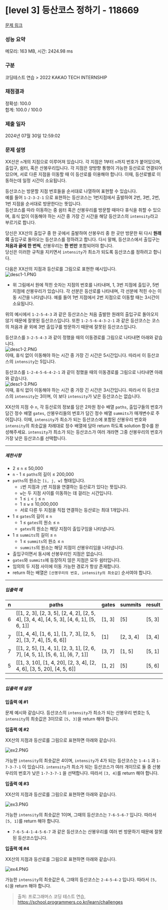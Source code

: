# [level 3] 등산코스 정하기 - 118669 

[문제 링크](https://school.programmers.co.kr/learn/courses/30/lessons/118669) 

### 성능 요약

메모리: 163 MB, 시간: 2424.98 ms

### 구분

코딩테스트 연습 > 2022 KAKAO TECH INTERNSHIP

### 채점결과

정확성: 100.0<br/>합계: 100.0 / 100.0

### 제출 일자

2024년 07월 30일 12:59:02

### 문제 설명

<p>XX산은 <code>n</code>개의 지점으로 이루어져 있습니다. 각 지점은 1부터 <code>n</code>까지 번호가 붙어있으며, 출입구, 쉼터, 혹은 산봉우리입니다. 각 지점은 양방향 통행이 가능한 등산로로 연결되어 있으며, 서로 다른 지점을 이동할 때 이 등산로를 이용해야 합니다. 이때, 등산로별로 이동하는데 일정 시간이 소요됩니다.</p>

<p>등산코스는 방문할 지점 번호들을 순서대로 나열하여 표현할 수 있습니다.<br>
예를 들어 <code>1-2-3-2-1</code> 으로 표현하는 등산코스는 1번지점에서 출발하여 2번, 3번, 2번, 1번 지점을 순서대로 방문한다는 뜻입니다.<br>
등산코스를 따라 이동하는 중 쉼터 혹은 산봉우리를 방문할 때마다 휴식을 취할 수 있으며, 휴식 없이 이동해야 하는 시간 중 가장 긴 시간을 해당 등산코스의 <code>intensity</code>라고 부르기로 합니다.</p>

<p>당신은 XX산의 출입구 중 한 곳에서 출발하여 산봉우리 중 한 곳만 방문한 뒤 다시 <strong>원래의</strong> 출입구로 돌아오는 등산코스를 정하려고 합니다. 다시 말해, 등산코스에서 출입구는 <strong>처음과 끝에 한 번씩</strong>, 산봉우리는 <strong>한 번만</strong> 포함되어야 합니다.<br>
당신은 이러한 규칙을 지키면서 <code>intensity</code>가 최소가 되도록 등산코스를 정하려고 합니다.</p>

<p>다음은 XX산의 지점과 등산로를 그림으로 표현한 예시입니다.<br>
<img src="https://grepp-programmers.s3.ap-northeast-2.amazonaws.com/files/production/d1764091-629a-414b-9f77-e2ff1b38c6e0/desc1-1.PNG" title="" alt="desc1-1.PNG"></p>

<ul>
<li>위 그림에서 원에 적힌 숫자는 지점의 번호를 나타내며, 1, 3번 지점에 출입구, 5번 지점에 산봉우리가 있습니다. 각 선분은 등산로를 나타내며, 각 선분에 적힌 수는 이동 시간을 나타냅니다. 예를 들어 1번 지점에서 2번 지점으로 이동할 때는 3시간이 소요됩니다.</li>
</ul>

<p>위의 예시에서 <code>1-2-5-4-3</code> 과 같은 등산코스는 처음 출발한 원래의 출입구로 돌아오지 않기 때문에 잘못된 등산코스입니다. 또한 <code>1-2-5-6-4-3-2-1</code> 과 같은 등산코스는 코스의 처음과 끝 외에 3번 출입구를 방문하기 때문에 잘못된 등산코스입니다.</p>

<p>등산코스를 <code>3-2-5-4-3</code> 과 같이 정했을 때의 이동경로를 그림으로 나타내면 아래와 같습니다.<br>
<img src="https://grepp-programmers.s3.ap-northeast-2.amazonaws.com/files/production/ae2b6ccd-290b-4074-aebe-028c13dc4cbe/desc1-2.PNG" title="" alt="desc1-2.PNG"><br>
이때, 휴식 없이 이동해야 하는 시간 중 가장 긴 시간은 5시간입니다. 따라서 이 등산코스의 <code>intensity</code>는 5입니다.</p>

<p>등산코스를 <code>1-2-4-5-6-4-2-1</code> 과 같이 정했을 때의 이동경로를 그림으로 나타내면 아래와 같습니다.<br>
<img src="https://grepp-programmers.s3.ap-northeast-2.amazonaws.com/files/production/165bcca3-ee06-46b4-95f8-7c3cedd2cb42/desc1-3.PNG" title="" alt="desc1-3.PNG"><br>
이때, 휴식 없이 이동해야 하는 시간 중 가장 긴 시간은 3시간입니다. 따라서 이 등산코스의 <code>intensity</code>는 3이며, 이 보다 <code>intensity</code>가 낮은 등산코스는 없습니다.</p>

<p>XX산의 지점 수 <code>n</code>, 각 등산로의 정보를 담은 2차원 정수 배열 <code>paths</code>, 출입구들의 번호가 담긴 정수 배열 <code>gates</code>, 산봉우리들의 번호가 담긴 정수 배열 <code>summits</code>가 매개변수로 주어집니다. 이때, <code>intensity</code>가 최소가 되는 등산코스에 포함된 산봉우리 번호와 <code>intensity</code>의 최솟값을 차례대로 정수 배열에 담아 return 하도록 solution 함수를 완성해주세요. <code>intensity</code>가 최소가 되는 등산코스가 여러 개라면 그중 산봉우리의 번호가 가장 낮은 등산코스를 선택합니다.</p>

<hr>

<h5>제한사항</h5>

<ul>
<li>2 ≤ <code>n</code> ≤ 50,000</li>
<li><code>n</code> - 1 ≤ <code>paths</code>의 길이 ≤ 200,000</li>
<li><code>paths</code>의 원소는 <code>[i, j, w]</code> 형태입니다.

<ul>
<li><code>i</code>번 지점과 <code>j</code>번 지점을 연결하는 등산로가 있다는 뜻입니다.</li>
<li><code>w</code>는 두 지점 사이를 이동하는 데 걸리는 시간입니다.</li>
<li>1 ≤ <code>i</code> &lt; <code>j</code> ≤ <code>n</code></li>
<li>1 ≤ <code>w</code> ≤ 10,000,000</li>
<li>서로 다른 두 지점을 직접 연결하는 등산로는 최대 1개입니다.</li>
</ul></li>
<li>1 ≤ <code>gates</code>의 길이 ≤ <code>n</code>

<ul>
<li>1 ≤ <code>gates</code>의 원소 ≤ <code>n</code></li>
<li><code>gates</code>의 원소는 해당 지점이 출입구임을 나타냅니다.</li>
</ul></li>
<li>1 ≤ <code>summits</code>의 길이 ≤ <code>n</code>

<ul>
<li>1 ≤ <code>summits</code>의 원소 ≤ <code>n</code></li>
<li><code>summits</code>의 원소는 해당 지점이 산봉우리임을 나타냅니다.</li>
</ul></li>
<li>출입구이면서 동시에 산봉우리인 지점은 없습니다.</li>
<li><code>gates</code>와 <code>summits</code>에 등장하지 않은 지점은 모두 쉼터입니다.</li>
<li>임의의 두 지점 사이에 이동 가능한 경로가 항상 존재합니다.</li>
<li>return 하는 배열은 <code>[산봉우리의 번호, intensity의 최솟값]</code> 순서여야 합니다.</li>
</ul>

<hr>

<h5>입출력 예</h5>
<table class="table">
        <thead><tr>
<th>n</th>
<th>paths</th>
<th>gates</th>
<th>summits</th>
<th>result</th>
</tr>
</thead>
        <tbody><tr>
<td>6</td>
<td>[[1, 2, 3], [2, 3, 5], [2, 4, 2], [2, 5, 4], [3, 4, 4], [4, 5, 3], [4, 6, 1], [5, 6, 1]]</td>
<td>[1, 3]</td>
<td>[5]</td>
<td>[5, 3]</td>
</tr>
<tr>
<td>7</td>
<td>[[1, 4, 4], [1, 6, 1], [1, 7, 3], [2, 5, 2], [3, 7, 4], [5, 6, 6]]</td>
<td>[1]</td>
<td>[2, 3, 4]</td>
<td>[3, 4]</td>
</tr>
<tr>
<td>7</td>
<td>[[1, 2, 5], [1, 4, 1], [2, 3, 1], [2, 6, 7], [4, 5, 1], [5, 6, 1], [6, 7, 1]]</td>
<td>[3, 7]</td>
<td>[1, 5]</td>
<td>[5, 1]</td>
</tr>
<tr>
<td>5</td>
<td>[[1, 3, 10], [1, 4, 20], [2, 3, 4], [2, 4, 6], [3, 5, 20], [4, 5, 6]]</td>
<td>[1, 2]</td>
<td>[5]</td>
<td>[5, 6]</td>
</tr>
</tbody>
      </table>
<hr>

<h5>입출력 예 설명</h5>

<p><strong>입출력 예 #1</strong></p>

<p>문제 예시와 같습니다. 등산코스의 <code>intensity</code>가 최소가 되는 산봉우리 번호는 5, <code>intensity</code>의 최솟값은 3이므로 <code>[5, 3]</code>을 return 해야 합니다.</p>

<p><strong>입출력 예 #2</strong></p>

<p>XX산의 지점과 등산로를 그림으로 표현하면 아래와 같습니다.</p>

<p><img src="https://grepp-programmers.s3.ap-northeast-2.amazonaws.com/files/production/b978b0f5-7e8b-4dbe-aeb0-a6c21a3431e4/ex2.PNG" title="" alt="ex2.PNG"></p>

<p>가능한 <code>intensity</code>의 최솟값은 4이며, <code>intensity</code>가 4가 되는 등산코스는 <code>1-4-1</code> 과 <code>1-7-3-7-1</code> 이 있습니다. <code>intensity</code>가 최소가 되는 등산코스가 여러 개이므로 둘 중 산봉우리의 번호가 낮은 <code>1-7-3-7-1</code> 을 선택합니다. 따라서 <code>[3, 4]</code>를 return 해야 합니다.</p>

<p><strong>입출력 예 #3</strong></p>

<p>XX산의 지점과 등산로를 그림으로 표현하면 아래와 같습니다.</p>

<p><img src="https://grepp-programmers.s3.ap-northeast-2.amazonaws.com/files/production/53399b93-368c-42bd-ad68-1230f59479c8/ex3.PNG" title="" alt="ex3.PNG"></p>

<p>가능한 <code>intensity</code>의 최솟값은 1이며, 그때의 등산코스는 <code>7-6-5-6-7</code> 입니다. 따라서 <code>[5, 1]</code>를 return 해야 합니다.</p>

<ul>
<li><code>7-6-5-4-1-4-5-6-7</code> 과 같은 등산코스는 산봉우리를 여러 번 방문하기 때문에 잘못된 등산코스입니다.</li>
</ul>

<p><strong>입출력 예 #4</strong></p>

<p>XX산의 지점과 등산로를 그림으로 표현하면 아래와 같습니다.</p>

<p><img src="https://grepp-programmers.s3.ap-northeast-2.amazonaws.com/files/production/0abfa9ed-7b1a-4619-a23d-1becf94d1bc3/ex4.PNG" title="" alt="ex4.PNG"></p>

<p>가능한 <code>intensity</code>의 최솟값은 6, 그때의 등산코스는 <code>2-4-5-4-2</code> 입니다. 따라서 <code>[5, 6]</code>을 return 해야 합니다.</p>


> 출처: 프로그래머스 코딩 테스트 연습, https://school.programmers.co.kr/learn/challenges